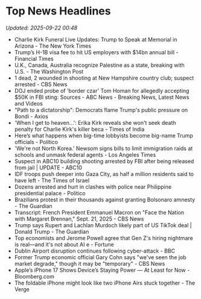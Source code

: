 # Top News Headlines

_Updated: 2025-09-22 00:48_

- Charlie Kirk Funeral Live Updates: Trump to Speak at Memorial in Arizona - The New York Times
- Trump’s H-1B visa fee to hit US employers with $14bn annual bill - Financial Times
- U.K., Canada, Australia recognize Palestine as a state, breaking with U.S. - The Washington Post
- 1 dead, 2 wounded in shooting at New Hampshire country club; suspect arrested - CBS News
- DOJ ended probe of 'border czar' Tom Homan for allegedly accepting $50K in FBI sting: Sources - ABC News - Breaking News, Latest News and Videos
- "Path to a dictatorship": Democrats flame Trump's public pressure on Bondi - Axios
- 'When I get to heaven...': Erika Kirk reveals she won't seek death penalty for Charlie Kirk's killer beca - Times of India
- Here’s what happens when big-time lobbyists become big-name Trump officials - Politico
- 'We're not North Korea.' Newsom signs bills to limit immigration raids at schools and unmask federal agents - Los Angeles Times
- Suspect in ABC10 building shooting arrested by FBI after being released from jail | UPDATE - ABC10
- IDF troops push deeper into Gaza City, as half a million residents said to have left - The Times of Israel
- Dozens arrested and hurt in clashes with police near Philippine presidential palace - Politico
- Brazilians protest in their thousands against granting Bolsonaro amnesty - The Guardian
- Transcript: French President Emmanuel Macron on "Face the Nation with Margaret Brennan," Sept. 21, 2025 - CBS News
- Trump says Rupert and Lachlan Murdoch likely part of US TikTok deal | Donald Trump - The Guardian
- Top economists and Jerome Powell agree that Gen Z's hiring nightmare is real—and it's not about AI e - Fortune
- Dublin Airport disruption continues following cyber-attack - BBC
- Former Trump economic official Gary Cohn says "we've seen the job market degrade," though it may be "temporary" - CBS News
- Apple’s iPhone 17 Shows Device’s Staying Power — At Least for Now - Bloomberg.com
- The foldable iPhone might look like two iPhone Airs stuck together - The Verge